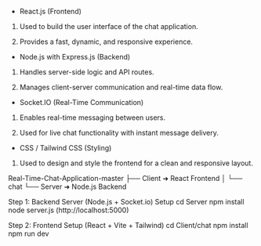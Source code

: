 * React.js (Frontend)

1. Used to build the user interface of the chat application.

2. Provides a fast, dynamic, and responsive experience.

* Node.js with Express.js (Backend)

1. Handles server-side logic and API routes.

2. Manages client-server communication and real-time data flow.

* Socket.IO (Real-Time Communication)

1. Enables real-time messaging between users.

2. Used for live chat functionality with instant message delivery.

* CSS / Tailwind CSS (Styling)

1. Used to design and style the frontend for a clean and responsive layout.


Real-Time-Chat-Application-master
├── Client  ➜ React Frontend
│   └── chat
└── Server  ➜ Node.js Backend

Step 1: Backend Server (Node.js + Socket.io) Setup
cd Server
npm install
node server.js  (http://localhost:5000)

Step 2: Frontend Setup (React + Vite + Tailwind)
cd Client/chat
npm install
npm run dev


